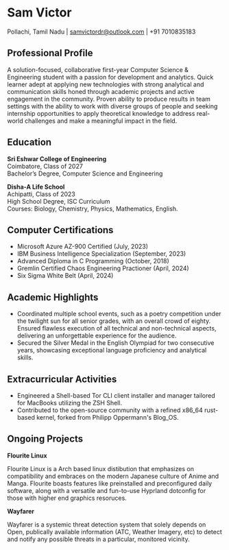 # Sam Victor

Pollachi, Tamil Nadu | samvictordr@outlook.com | +91 7010835183 

## Professional Profile

A solution-focused, collaborative first-year Computer Science & Engineering student with a passion for development and analytics. Quick learner adept at 
applying new technologies with strong analytical and communication skills honed through academic projects and active engagement in the community. Proven ability 
to produce results in team settings with the ability to work with diverse groups of people and seeking internship opportunities to apply theoretical knowledge 
to address real-world challenges and make a meaningful impact in the field.

## Education

**Sri Eshwar College of Engineering**  
Coimbatore, Class of 2027  
Bachelor’s Degree, Computer Science and Engineering  


**Disha-A Life School**  
Achipatti, Class of 2023  
High School Degree, ISC Curriculum  
Courses: Biology, Chemistry, Physics, Mathematics, English.

## Computer Certifications

- Microsoft Azure AZ-900 Certified (July, 2023)
- IBM Business Intelligence Specialization (September, 2023)
- Advanced Diploma in C Programming (October, 2018)
- Gremlin Certified Chaos Engineering Practioner (April, 2024)
- Six Sigma White Belt (April, 2024)

## Academic Highlights

- Coordinated multiple school events, such as a poetry competition under the twilight sun for all senior grades, with an overall crowd of eighty. Ensured 
flawless execution of all technical and non-technical aspects, delivering an unforgettable experience for the audience.
- Secured the Silver Medal in the English Olympiad for two consecutive years, showcasing exceptional language proficiency and analytical skills.

## Extracurricular Activities

- Engineered a Shell-based Tor CLI client installer and manager tailored for MacBooks utilizing the ZSH Shell.
- Contributed to the open-source community with a refined x86_64 rust-based kernel, forked from Philipp Oppermann's Blog_OS.

## Ongoing Projects

**Flourite Linux**

Flourite Linux is a Arch based linux distibution that emphasizes on compatibility and embraces on the modern Japanese culture of Anime and Manga. Flourite boasts features like preinstalled and preconfigured daily software, along with a versatile and fun-to-use Hyprland dotconfig for those with higher end graphics resoruces.

**Wayfarer**

Wayfarer is a systemic threat detection system that solely depends on Open, publically available information (ATC, Weather Imagery, etc) to detect and notify any possible threats in a particular, monitored vicinity.


